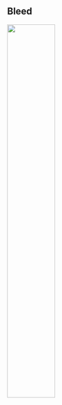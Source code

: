 ## Bleed

<img align="left" width="47%" src="https://github-readme-stats.vercel.app/api?username=BleedDev&show_icons=true&theme=radical" />

